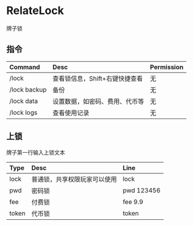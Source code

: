 # RelateLock

牌子锁

## 指令

| Command      | Desc                           | Permission |
| :----------- | :----------------------------- | :--------- |
| /lock        | 查看锁信息，Shift+右键快捷查看     | 无         |
| /lock backup | 备份                            | 无         |
| /lock data   | 设置数据，如密码、费用、代币等      | 无         |
| /lock logs   | 查看使用记录                     | 无         |

## 上锁

牌子第一行输入上锁文本

| Type  | Desc                         | Line       |
| :---- | :--------------------------- | :--------- |
| lock  | 普通锁，共享权限玩家可以使用      | lock       |
| pwd   | 密码锁                        | pwd 123456 |
| fee   | 付费锁                        | fee 9.9    |
| token | 代币锁                        | token      |
